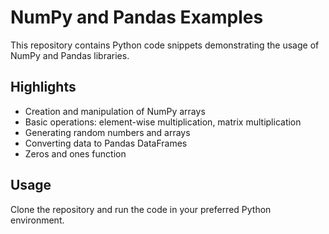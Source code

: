 # NumPy and Pandas Examples

This repository contains Python code snippets demonstrating the usage of NumPy and Pandas libraries.

## Highlights

- Creation and manipulation of NumPy arrays
- Basic operations: element-wise multiplication, matrix multiplication
- Generating random numbers and arrays
- Converting data to Pandas DataFrames
- Zeros and ones function
## Usage

Clone the repository and run the code in your preferred Python environment.

